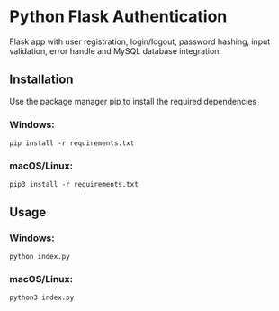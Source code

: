 # Python Flask Authentication
Flask app with user registration, login/logout, password hashing, input validation, error handle and MySQL database integration.

## Installation
Use the package manager pip to install the required dependencies

### Windows:
``` 
pip install -r requirements.txt
```
### macOS/Linux:
``` 
pip3 install -r requirements.txt
```

## Usage
### Windows:
```
python index.py
```
### macOS/Linux:
```
python3 index.py
```
